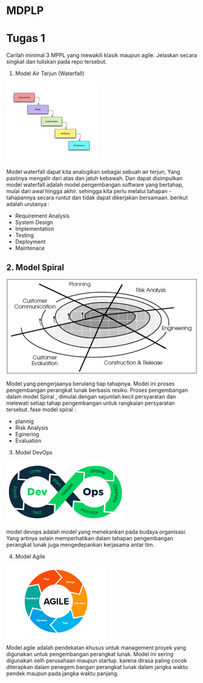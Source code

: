 # MDPLP
# Tugas 1
Carilah minimal 3 MPPL yang mewakili klasik maupun agile. Jelaskan secara singkat dan tuliskan pada repo tersebut.

1. Model Air Terjun (Waterfall)

![wtb](img/wtf.jpg)

Model waterfall dapat kita analogikan sebagai sebuah air terjun, Yang pastinya mengalir dari atas dan jatuh kebawah. Dan dapat disimpulkan model waterfall adalah model pengembangan software yang bertahap, mulai dari awal hingga akhir. sehingga kita perlu melalui tahapan - tahapannya secara runtut dan tidak dapat dikerjakan bersamaan. berikut adalah urutanya :

* Requirement Analysis
* System Design
* Implementation
* Testing
* Deployment
* Maintenace

<h2>
2. Model Spiral</h2>

![spr](img/spiral.png)

Model yang pengerjaanya berulang tiap tahapnya. Model ini proses pengembangan perangkat lunak berbasis resiko. Proses pengembangan dalam model Spiral , dimulai dengan sejumlah kecil persyaratan dan melewati setiap tahap pengembangan untuk rangkaian persyaratan tersebut. fase model spiral :

* plannig
* Risk Analysis
* Eginering
* Evaluation

3. Model DevOps

![dvp](img/devops.png)

model devops adalah model yang menekankan pada budaya organisasi. Yang artinya selain memperhatikan dalam tahapan pengembangan perangkat lunak juga mengedepankan kerjasama antar tim.

4. Model Agile

![ag](img/agile.png)

Model agile adalah pendekatan khusus untuk management proyek yang digunakan untuk pengembangan perangkat lunak. Model ini sering digunakan oelh perusahaan maupun startup. karena dirasa paling cocok diterapkan dalam penegem bangan perangkat lunak dalam jangka waktu pendek maupun pada jangka waktu panjang.